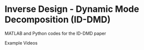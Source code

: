 # Inverse Design - Dynamic Mode Decomposition (ID-DMD)
MATLAB and Python codes for the ID-DMD paper

Example Videos
